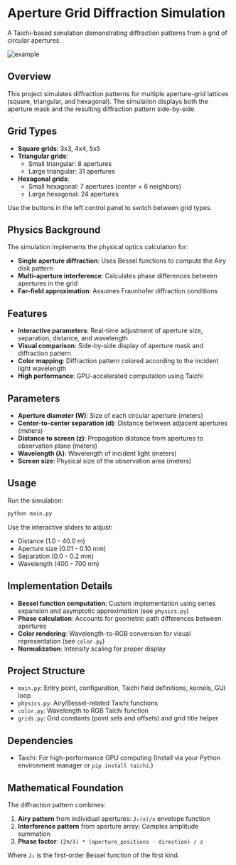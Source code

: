 # Aperture Grid Diffraction Simulation

A Taichi-based simulation demonstrating diffraction patterns from a grid of circular apertures.

![example](images/example.gif)
## Overview

This project simulates diffraction patterns for multiple aperture-grid lattices (square, triangular, and hexagonal). The simulation displays both the aperture mask and the resulting diffraction pattern side-by-side.
## Grid Types

- **Square grids**: 3x3, 4x4, 5x5
- **Triangular grids**:
  - Small triangular: 8 apertures
  - Large triangular: 31 apertures
- **Hexagonal grids**:
  - Small hexagonal: 7 apertures (center + 6 neighbors)
  - Large hexagonal: 24 apertures

Use the buttons in the left control panel to switch between grid types.


## Physics Background

The simulation implements the physical optics calculation for:
- **Single aperture diffraction**: Uses Bessel functions to compute the Airy disk pattern
- **Multi-aperture interference**: Calculates phase differences between apertures in the grid
- **Far-field approximation**: Assumes Fraunhofer diffraction conditions

## Features

- **Interactive parameters**: Real-time adjustment of aperture size, separation, distance, and wavelength
- **Visual comparison**: Side-by-side display of aperture mask and diffraction pattern
- **Color mapping**: Diffraction pattern colored according to the incident light wavelength
- **High performance**: GPU-accelerated computation using Taichi

## Parameters

- **Aperture diameter (W)**: Size of each circular aperture (meters)
- **Center-to-center separation (d)**: Distance between adjacent apertures (meters)
- **Distance to screen (z)**: Propagation distance from apertures to observation plane (meters)
- **Wavelength (λ)**: Wavelength of incident light (meters)
- **Screen size**: Physical size of the observation area (meters)

## Usage

Run the simulation:
```bash
python main.py
```

Use the interactive sliders to adjust:
- Distance (1.0 - 40.0 m)
- Aperture size (0.01 - 0.10 mm)
- Separation (0.0 - 0.2 mm)
- Wavelength (400 - 700 nm)

## Implementation Details

- **Bessel function computation**: Custom implementation using series expansion and asymptotic approximation (see `physics.py`)
- **Phase calculation**: Accounts for geometric path differences between apertures
- **Color rendering**: Wavelength-to-RGB conversion for visual representation (see `color.py`)
- **Normalization**: Intensity scaling for proper display

## Project Structure

- `main.py`: Entry point, configuration, Taichi field definitions, kernels, GUI loop
- `physics.py`: Airy/Bessel-related Taichi functions
- `color.py`: Wavelength to RGB Taichi function
- `grids.py`: Grid constants (point sets and offsets) and grid title helper

## Dependencies

- Taichi: For high-performance GPU computing
  (Install via your Python environment manager or `pip install taichi`.)

## Mathematical Foundation

The diffraction pattern combines:
1. **Airy pattern** from individual apertures: `J₁(x)/x` envelope function
2. **Interference pattern** from aperture array: Complex amplitude summation
3. **Phase factor**: `(2π/λ) * (aperture_positions · direction) / z`

Where `J₁` is the first-order Bessel function of the first kind.
